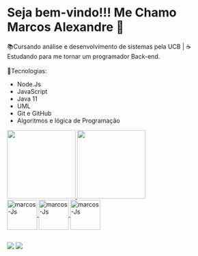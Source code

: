 # Seja bem-vindo!!! Me Chamo Marcos Alexandre :dvd:
   <div>
     📚Cursando análise e desenvolvimento de sistemas pela UCB | ☕ Estudando para me tornar um programador Back-end. <br><br>
     📌Tecnologias:
      <ul>
       <li>Node.Js</li>
       <li>JavaScript</li>
       <li>Java 11</li>
       <li>UML</li>
       <li>Git e GitHub</li>
       <li>Algoritmos e lógica de Programação</li>
     </ul>
   </div>
  <div>
    <a href="https://github.com/MarcosdeAndrade-byte">
    <img height="160em" src="https://github-readme-stats.vercel.app/api?username=MarcosdeAndrade-byte&show_icons=true&theme=dark&include_all_commits=true&count_private=true"/>
    <img height="160em" src="https://github-readme-stats.vercel.app/api/top-langs/?username=MarcosdeAndrade-byte&layout=compact&langs_count=7&theme=dark"/>
  </div>
 
  <div>
     <img align="center" alt="marcos-Js" height="70" width="70" src="https://cdn.jsdelivr.net/gh/devicons/devicon/icons/java/java-original.svg">
     <img align="center" alt="marcos-Js" height="70" width="70" src="https://cdn.jsdelivr.net/gh/devicons/devicon/icons/javascript/javascript-plain.svg"/>
     <img align="center" alt="marcos-Js" height="70" width="70" src="https://cdn.jsdelivr.net/gh/devicons/devicon/icons/nodejs/nodejs-original.svg"/>
   </div>
  
  ##
  
  <div>
    <a href="https://www.linkedin.com/in/marcos-alexandre-2b960021a/" target="_blank"><img src="https://img.shields.io/badge/LinkedIn-0077B5?style=for-the-badge&logo=linkedin&logoColor=white" target="_blank"></a>
    <a href="mailto:junior.marcos.mjr@hotmail.com" target="_blank"><img src="https://img.shields.io/badge/Gmail-D14836?style=for-the-badge&logo=gmail&logoColor=white" target="_blank"></a>
  </div>


  




